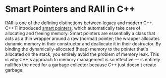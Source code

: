 # Smart Pointers and RAII in C++
RAII is one of the defining distinctions between legacy and modern C++. C++11 introduced [smart pointers](https://github.com/EthanC2/Notes-and-Writeups/blob/main/C%2B%2B/Memory%20Management/Smart%20Pointers%20and%20RAII.md), which automatically take care of allocating and freeing memory. Smart pointers are essentially
a class that acts as a thin wrapper around a raw (normal) pointer; the wrapper allocates dynamic memory in their constructor and deallocate it in their destructor. By binding the dynamically-allocated (heap)
memory to the pointer that's allocated on the stack, you entirely avoid the problem of memory leak. This is why C++'s approach to memory management is so effective — is entirely
nullifies the need for a garbage collector because C++ just doesn't create garbage.
